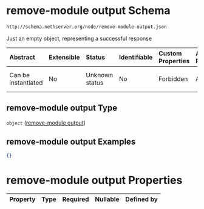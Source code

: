 # remove-module output Schema

```txt
http://schema.nethserver.org/node/remove-module-output.json
```

Just an empty object, representing a successful response

| Abstract            | Extensible | Status         | Identifiable | Custom Properties | Additional Properties | Access Restrictions | Defined In                                                                         |
| :------------------ | :--------- | :------------- | :----------- | :---------------- | :-------------------- | :------------------ | :--------------------------------------------------------------------------------- |
| Can be instantiated | No         | Unknown status | No           | Forbidden         | Allowed               | none                | [remove-module-output.json](node/remove-module-output.json "open original schema") |

## remove-module output Type

`object` ([remove-module output](remove-module-output.md))

## remove-module output Examples

```json
{}
```

# remove-module output Properties

| Property | Type | Required | Nullable | Defined by |
| :------- | :--- | :------- | :------- | :--------- |
